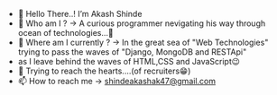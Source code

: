 - 👋 Hello There..! I’m Akash Shinde
- 👀 Who am I ? -> A curious programmer nevigating his way through ocean of technologies...🌊
- 🌱 Where am I currently ? -> In the great sea of "Web Technologies" trying to pass the waves of "Django, MongoDB and RESTApi"
-  as I leave behind the waves of HTML,CSS and JavaScript😉
- 💞️ Trying to reach the hearts....(of recruiters😁)
- 📫 How to reach me -> shindeakashak47@gmail.com

<!---
AkashShinde-c/AkashShinde-c is a ✨ special ✨ repository because its `README.md` (this file) appears on your GitHub profile.
You can click the Preview link to take a look at your changes.
--->
